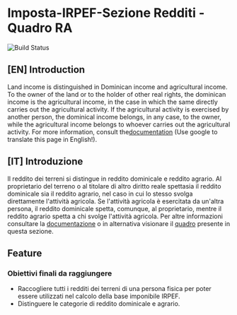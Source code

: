 # Imposta-IRPEF-Sezione Redditi - Quadro RA
![Build Status](https://circleci.com/gh/openfisca/openfisca-italy.svg?style=shield&circle-token=:circle-token)
## [EN] Introduction
Land income is distinguished in Dominican income and agricultural income. To the owner of the land or to the holder of other real rights, the dominican income is the agricultural income, in the case in which the same directly carries out the agricultural activity. If the agricultural activity is exercised by another person, the dominical income belongs, in any case, to the owner, while the agricultural income belongs to whoever carries out the agricultural activity. For more information, consult the[documentation](https://infoprecompilata.agenziaentrate.gov.it/portale/sl/quadro-ra-redditi-dei-terreni1) (Use google to translate this page in English!).
## [IT] Introduzione
Il reddito dei terreni si distingue in reddito dominicale e reddito agrario. Al proprietario del terreno o al titolare di altro diritto reale spettasia il reddito dominicale sia il reddito agrario, nel caso in cui lo stesso svolga direttamente l'attività agricola. Se l'attività agricola è esercitata da un'altra persona, il reddito dominicale spetta, comunque, al proprietario, mentre il reddito agrario spetta a chi svolge l'attività agricola. Per altre informazioni consultare la [documentazione](https://infoprecompilata.agenziaentrate.gov.it/portale/sl/quadro-ra-redditi-dei-terreni1) o in alternativa visionare il [quadro](quadro_RA.pdf) presente in questa sezione.
## Feature
### Obiettivi finali da raggiungere
* Raccogliere tutti i redditi dei terreni di una persona fisica per poter essere utilizzati nel calcolo della base imponibile IRPEF.
* Distinguere le categorie di reddito dominicale e agrario.
